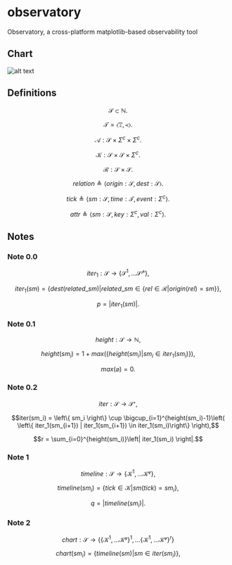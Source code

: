 # observatory
Observatory, a cross-platform matplotlib-based observability tool

## Chart
![alt text](https://github.com/just-now/observatory/blob/master/img/chart1.png)

## Definitions

```math
\mathcal{S} \subset \mathbb{N}.
```

```math
\mathcal{T} = \left\langle  \mathbb{T},\prec   \right\rangle.
```

```math
\mathcal{A}:\mathcal{S}\times\Sigma^{c}\times\Sigma^{c}.
```

```math
\mathcal{K}:\mathcal{S}\times\mathcal{S}\times\Sigma^{c}.
```

```math
\mathcal{R}:\mathcal{S}\times\mathcal{S}.
```

```math
relation \triangleq \left\langle origin: \mathcal{S}, dest: \mathcal{S} \right\rangle.
```

```math
tick \triangleq \left\langle sm: \mathcal{S}, time: \mathcal{T}, event: \Sigma^{c} \right\rangle.
```

```math
attr \triangleq \left\langle sm: \mathcal{S}, key: \Sigma^{c}, val: \Sigma^{c} \right\rangle.
```

## Notes

### Note 0.0
```math
iter_1: \mathcal{S} \to \left\{ \mathcal{S^{1}}, ... \mathcal{S^{p}} \right\},
```

```math
iter_1(sm) = \left\{ dest(related\_sm) | related\_sm \in \left\{ rel \in \mathcal{R} | origin(rel) = sm \right\}  \right\},
```

```math
p = \left| iter_1(sm) \right|.
```

### Note 0.1
```math
height: \mathcal{S} \to \mathbb{N},
```

```math
height(sm_i) = 1 + max(\left\{ height(sm_i) | sm_i \in iter_1(sm_i) \right\}),
```

```math
max(\varnothing) = 0.
```

### Note 0.2

```math
 iter: \mathcal{S} \to \mathcal{S^{r}},
```

```math
iter(sm_i) = \left\{ sm_i \right\} \cup \bigcup_{i=1}^{height(sm_i)-1}\left( \left\{ iter_1(sm_{i+1}) | iter_1(sm_{i+1}) \in iter_1(sm_i)\right\} \right),
```

```math
r = \sum_{i=0}^{height(sm_i)}\left| iter_1(sm_i) \right|.
```

### Note 1
```math
timeline: \mathcal{S} \to \left\{ \mathcal{K^{1}}, ... \mathcal{K^{q}} \right\},
```

```math
timeline(sm_i) = \left\{ tick \in \mathcal{K} | sm(tick)=sm_i \right\},
```

```math
q=\left| timeline(sm_i) \right|.
```

### Note 2
```math
chart: \mathcal{S} \to \left\{   \left\{ \mathcal{K^{1}}, ... \mathcal{K^{q}} \right\}^{1}, ... \left\{ \mathcal{K^{1}}, ... \mathcal{K^{q}} \right\}^{r}    \right\}
```

```math
chart(sm_i) = \left\{ timeline(sm) | sm \in iter(sm_i) \right\},
```
